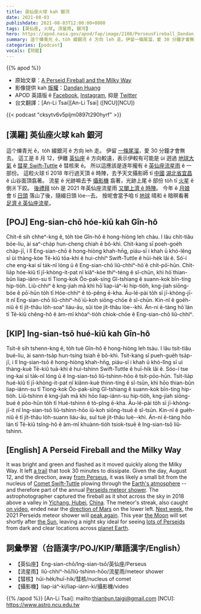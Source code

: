 ```yaml
---
title: 英仙座火球 kah 銀河
date: 2021-08-03
publishdate: 2021-08-03T12:00:00+0800
tags: [英仙座, 火球, 流星雨, 銀河]
hero: https://apod.nasa.gov/apod/fap/image/2108/PerseusFireball_Dandan_960.jpg
summary: 這个爍青光 ê，to̍h 綴銀河 ê 方向 leh 走。伊留一條尾溜，愛 30 分鐘才會無去。
categories: [podcast]
vocals: [阿錕]
---
```


{{% apod %}}

- 原始文章：[A Perseid Fireball and the Milky Way](https://apod.nasa.gov/apod/ap210803.html)
- 影像提供 kah [版權][copyright]：[Dandan Huang](mailto:1599005@gmail.com)
- APOD 英語版 ê [Facebook](https://www.facebook.com/AstronomyPictureOfTheDay), [Instagram](https://www.instagram.com/astronomypicturesdaily/), 抑是 [Twitter](http://twitter.com/apod/)
- 台文翻譯：[An-Li Tsai][An-Li Tsai] ([NCU][NCU])

{{< podcast "cksytv6v5pljm0897t290hyrf" >}}

## [漢羅] 英仙座火球 kah 銀河
這个爍青光 ê，to̍h 綴銀河 ê 方向 leh 走。
伊留 [一條尾溜][a trail]，愛 30 分鐘才會無去。
這工是 8 月 12，伊離 [英仙座][from Perseus] ê 方向較遠，表示伊較有可能是 ùi 迵過 [地球大氣][Earth's atmosphere] ê [彗星 Swift-Tuttle][Comet Swift-Tuttle] ê 彗核來 ê。
所以這應該是逐年攏有 ê [英仙座流星雨][Perseids meteor shower] ê 一部份。
這粒火球 tī 2018 年行過天頂 ê 時陣，去予天文攝影師 tī [中國][China] [湖北省宜昌][Yichang, Hubei] ê 山谷面頂翕著。
流星 ê 光跡嘛去予 [攝影機][on video] 翕著，光跡上尾 ê 部份 to̍h tī [火星][direction of Mars] ê 倒爿下跤。
[後禮拜][Next week] to̍h 是 2021 年英仙座流星雨 [又閣上濟 ê 時陣][peak again]。
今年 ê [月娘][the Moon t] 會 tī [日頭][the Sun] 落山了後，隨綴日頭 lòe--去。
按呢會當予咱 tī [地球][planet Earth] 晴和 ê 暗暝看著 [足濟 ê 英仙座流星][lots of Perseids]。

## [POJ] Eng-sian-chō hóe-kiû kah Gîn-hô
Chi̍t-ê sih chheⁿ-kng ê, to̍h tòe Gîn-hô ê hong-hiòng leh chàu.
I lâu chi̍t-tiâu bóe-liu, ài saⁿ-cha̍p hun-cheng chiah ē bô-khì.
Chit-kang sī poeh-goe̍h cha̍p-jī, i lî Eng-sian-chō ê hong-hiòng khah-hn̄g, piáu-sī i khah ū khó-lêng sī ùi thàng-kòe Tē-kiû tōa-khì ê hui-chhiⁿ Swift-Tuttle ê hūi-he̍k lâi ê.
Só͘-í che eng-kai sī ta̍k-nî lóng ū ê Eng-sian-chō liû-chhiⁿ-hō͘ ê chi̍t-pō͘-hūn.
Chi̍t-lia̍p hóe-kiû tī jī-khòng-it-pat nî kiâⁿ-kòe thiⁿ-téng ê sî-chūn, khì hō͘ thian-bûn liap-iánn-su tī Tiong-kok Ôo-pak-síng Gî-tshiang ê suann-kok bīn-tíng hip-tio̍h.
Liû-chhiⁿ ê kng-jiah mā khì hō͘ liap-iáⁿ-ki hip-tio̍h, kng-jiah siōng-bóe ê pō͘-hūn to̍h tī Hóe-chhiⁿ ê tò-pêng ē-kha.
Āu-lé-pài to̍h sī jī-khòng-jī-it nî Eng-sian-chō liû-chhiⁿ-hō͘ iū-koh siōng-chōe ê sî-chūn.
Kin-nî ê goe̍h-niû ē tī ji̍t-thâu lo̍h-soaⁿ liáu-āu, sûi tòe ji̍t-thâu lòe--khì.
Án-ni ē-tàng hō͘ lán tī Tē-kiû chêng-hô ê àm-mî khòaⁿ-tio̍h chiok-chōe ê Eng-sian-chō liû-chhiⁿ.

## [KIP] Ing-sian-tsō hué-kiû kah Gîn-hô
Tsi̍t-ê sih tshenn-kng ê, to̍h tuè Gîn-hô ê hong-hiòng leh tsàu.
I lâu tsi̍t-tiâu bué-liu, ài sann-tsa̍p hun-tsing tsiah ē bô-khì.
Tsit-kang sī pueh-gue̍h tsa̍p-jī, i lî Ing-sian-tsō ê hong-hiòng khah-hn̄g, piáu-sī i khah ū khó-lîng sī uì thàng-kuè Tē-kiû tuā-khì ê hui-tshinn Swift-Tuttle ê huī-hi̍k lâi ê.
Sóo-í tse ing-kai sī ta̍k-nî lóng ū ê Ing-sian-tsō liû-tshinn-hōo ê tsi̍t-pōo-hūn.
Tsi̍t-lia̍p hué-kiû tī jī-khòng-it-pat nî kiânn-kuè thinn-tíng ê sî-tsūn, khì hōo thian-bûn liap-iánn-su tī Tiong-kok Ôo-pak-síng Gî-tshiang ê suann-kok bīn-tíng hip-tio̍h.
Liû-tshinn ê kng-jiah mā khì hōo liap-iánn-su hip-tio̍h, kng-jiah siōng-bué ê pōo-hūn to̍h tī Hué-tshinn ê tò-pîng ē-kha.
Āu-lé-pài to̍h sī jī-khòng-jī-it nî Ing-sian-tsō liû-tshinn-hōo iū-koh siōng-tsuē ê sî-tsūn.
Kin-nî ê gue̍h-niû ē tī ji̍t-thâu lo̍h-suann liáu-āu, suî tuè ji̍t-thâu luè--khì.
Án-ni ē-tàng hōo lán tī Tē-kiû tsîng-hô ê àm-mî khuànn-tio̍h tsiok-tsuē ê Ing-sian-tsō liû-tshinn.

## [English] A Perseid Fireball and the Milky Way
It was bright and green and flashed as it moved quickly along the Milky Way.
It left [a trail][a trail] that took 30 minutes to dissipate.
Given the day, August 12, and the direction, away [from Perseus][from Perseus], it was likely a small bit from the nucleus of [Comet Swift-Tuttle][Comet Swift-Tuttle] plowing through the [Earth's atmosphere][Earth's atmosphere] -- and therefore part of the annual [Perseids meteor shower][Perseids meteor shower].
The astrophotographer captured the fireball as it shot across the sky in 2018 above a valley in [Yichang, Hubei][Yichang, Hubei], [China][China].
The meteor's streak, also caught [on video][on video], ended near the [direction of Mars][direction of Mars] on the lower left.
[Next week][Next week], the 2021 Perseids meteor shower will [peak again][peak again].
This year [the Moon][the Moon e] will set shortly after [the Sun][the Sun], leaving a night sky ideal for seeing [lots of Perseids][lots of Perseids] from dark and clear locations across [planet Earth][planet Earth].

## 詞彙學習（台語漢字/POJ/KIP/華語漢字/English）
- 【英仙座】Eng-sian-chō/Ing-sian-tsō/英仙座/Perseus
- 【流星雨】liû-chhiⁿ-hō͘/liû-tshinn-hōo/流星雨/meteor shower
- 【彗核】hūi-he̍k/huī-hi̍k/彗核/nucleus of comet
- 【攝影機】liap-iáⁿ-ki/liap-iánn-ki/攝影機/video

{{% /apod %}}
[An-Li Tsai]: mailto:thianbun.taigi@gmail.com
[NCU]: https://www.astro.ncu.edu.tw

[copyright]: https://apod.nasa.gov/apod/fap/lib/about_apod.html#srapply

[a trail]:https://apod.nasa.gov/apod/ap190430.html
[from Perseus]:https://apod.nasa.gov/apod/ap200810.html
[Comet Swift-Tuttle]:https://apod.nasa.gov/apod/ap960219.html
[Earth's atmosphere]:https://spaceplace.nasa.gov/atmosphere/en/
[Perseids meteor shower]:https://blogs.nasa.gov/Watch_the_Skies/2021/07/30/the-perseids-are-on-the-rise/
[Yichang, Hubei]:https://youtu.be/Gd7RAfuFRDY
[China]:https://en.wikipedia.org/wiki/China
[on video]:https://apod.nasa.gov/apod/fap/image/2108/PerseusFireball_Dandan.mp4
[direction of Mars]:https://apod.nasa.gov/apod/ap180709.html
[Next week]:https://www.nasa.gov/mediacast/jpl/whats-up-august-2021/
[peak again]:https://delavanlakesvet.com/images/uploads/general_images/smiling-cat-for-web.jpg
[the Moon e]:https://apod.nasa.gov/apod/ap210111.html
[the Moon t]:https://apod.tw/daily/20210111/
[the Sun]:https://solarsystem.nasa.gov/solar-system/sun/overview/
[lots of Perseids]:https://earthsky.org/astronomy-essentials/everything-you-need-to-know-perseid-meteor-shower/
[planet Earth]:https://apod.nasa.gov/apod/ap171204.html
